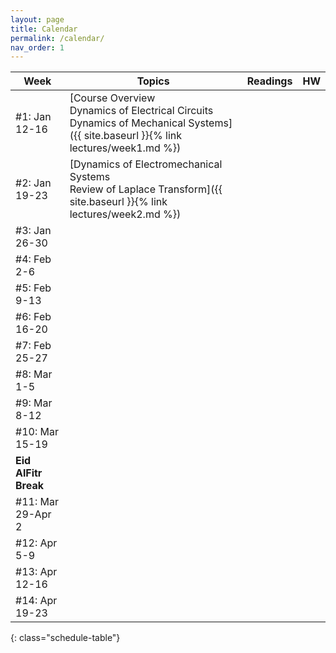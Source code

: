```yaml
---
layout: page
title: Calendar
permalink: /calendar/
nav_order: 1
---
```

| Week              | Topics                                                                    | Readings | HW |
|-------------------|---------------------------------------------------------------------------|----------|----|
| #1: Jan 12-16     | [Course Overview<br />Dynamics of Electrical Circuits<br />Dynamics of Mechanical Systems] ({{ site.baseurl }}{% link lectures/week1.md %})                                                                       |          |    |
| #2: Jan 19-23 | [Dynamics of Electromechanical Systems<br />Review of Laplace Transform]({{ site.baseurl }}{% link lectures/week2.md %})                                                                                              |          |     |
| #3: Jan 26-30       |                            			                                    |          |      |
| #4: Feb 2-6      |                                                                           |          |    |
| #5: Feb 9-13     |                                                                           |          |    |
| #6: Feb 16-20     |                                                                           |          |        |
| #7: Feb 25-27       |                                                                           |          |        |
| #8: Mar 1-5      |                                                                           |          |    |
| #9: Mar 8-12     |                                                                           |          |        |
| #10: Mar 15-19    |                                                                           |          |        |
| **Eid AlFitr Break**
| #11: Mar 29-Apr 2 |                                                                           |          |        |
| #12: Apr 5-9      |                                                                           |          |        |
| #13: Apr 12-16    |                                      							            |          |        |
| #14: Apr 19-23    |                                                                           |          |        |
{: class="schedule-table"}
